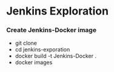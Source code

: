 # Jenkins Exploration


### Create Jenkins-Docker image 
* git clone 
* cd jenkins-exporation
* docker build -t Jenkins-Docker .
* docker images 

